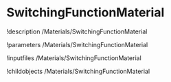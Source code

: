 <!-- MOOSE Documentation Stub: Remove this when content is added. -->

# SwitchingFunctionMaterial
!description /Materials/SwitchingFunctionMaterial

!parameters /Materials/SwitchingFunctionMaterial

!inputfiles /Materials/SwitchingFunctionMaterial

!childobjects /Materials/SwitchingFunctionMaterial
